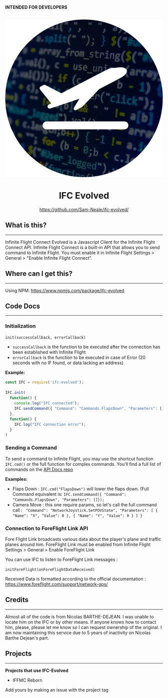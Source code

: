 **INTENDED FOR DEVELOPERS**<br><br>

<div align="center">

![Logo|200x200, 50%](https://github.com/Sam-Neale/ifc-evolved/raw/main/media/images/ifcEvolved720.png)
<h1>IFC Evolved</h1>
<a href="https://github.com/Sam-Neale/ifc-evolved">https://github.com/Sam-Neale/ifc-evolved/</a>
</div>

<h2>What is this?</h2>
<hr>
Infinite Flight Connect Evolved is a Javascript Client for the Infinite Flight Connect API. Infinite Flight Connect is a built-in API that allows you to send command to Infinite Flight. You must enable it in Infinite Flight Settings > General > "Enable Infinite Flight Connect".

<h2>Where can I get this?</h2>
<hr>

Using NPM: https://www.npmjs.com/package/ifc-evolved
<h2>Code Docs</h2>
<hr>
<h3>Initialization</h3>

`init(successCallback, errorCallback)`

* `successCallback` is the function to be executed after the connection has been established with Infinite Flight
* `errorCallback` is the function to be executed in case of Error (20 seconds with no IF found, or data lacking an address)

**Example:** 

```js
const IFC = require('ifc-evolved');

IFC.init(
  function() {
    console.log("IFC connected");
    IFC.sendCommand({ "Command": "Commands.FlapsDown", "Parameters": []});
  },
  function() {
    IFC.log("IFC connection error");
  }
)
```

<h3>Sending a Command</h3>

To send a command to Infinite Flight, you may use the shortcut function `IFC.cmd()` or the full function for complex commands. You'll find a full list of commands on the [API Docs repo](https://github.com/flyingdevelopmentstudio/infiniteflight-api)

**Examples:**
* Flaps Down : `IFC.cmd("FlapsDown")` will lower the flaps down. (Full Command equivalent is: `IFC.sendCommand({ "Command": "Commands.FlapsDown", "Parameters": []});`
* Camera Move : this one require params, so let's call the full command call : ` "Command": "NetworkJoystick.SetPOVState", "Parameters": [ { "Name": "X", "Value": 0 }, { "Name": "Y", "Value": 0 } ] }`

<h3>Connection to ForeFlight Link API</h3>

Fore Flight Link broadcasts various data about the player's plane and traffic planes around him. ForeFlight Link must be enabled from Infinite Flight Settings > General > Enable ForeFlight Link

You can use IFC to listen to ForeFlight Link messages : 

`initForeFlight(onForeFlightDataReceived)`

Received Data is formatted according to the official documentation : https://www.foreflight.com/support/network-gps/


<h2>Credits</h2>
<hr>
Almost all of the code is from Nicolas BARTHE-DEJEAN. I was unable to locate him on the IFC or by other means. If anyone knows how to contact him, please, please let me know so I can request ownership of the original. I am now maintaining this service due to 5 years of inactivity on Nicolas Barthe Dejean's part.


<h2>Projects</h2>
<hr>

**Projects that use IFC-Evolved**
* IFFMC Reborn
<p>Add yours by making an issue with the project tag</p>
